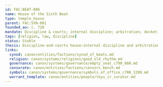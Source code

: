 ```yaml
---
id: FAC:BEAT-006
name: House of the Sixth Beat
type: temple_house
parent: FAC:SYN-001
founded_ao: c. 720
mandate: Discipline & courts; internal discipline; arbitration; docketing with civic courts.
tags: [religion, law, discipline]
status: Stable
thesis: Discipline-and-courts house—internal discipline and arbitration; interfaces with civic courts and the censorate.
links:
  synod: canon/entities/factions/synod_of_beats.md
  religion: canon/systems/religions/good_old_rhythm.md
  governance: canon/systems/governance/empty_seat_c790_860.md
  censorate: canon/entities/factions/censors_bench.md
  symbols: canon/systems/governance/symbols_of_office_c700_1200.md
  warrant_template: canon/entities/people/teyu_ir_curator.md
---
```

